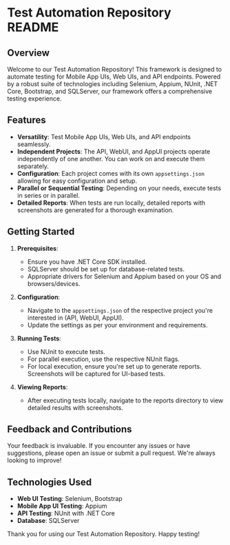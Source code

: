 # Test Automation Repository README

## Overview
Welcome to our Test Automation Repository! This framework is designed to automate testing for Mobile App UIs, Web UIs, and API endpoints. Powered by a robust suite of technologies including Selenium, Appium, NUnit, .NET Core, Bootstrap, and SQLServer, our framework offers a comprehensive testing experience.

## Features
- **Versatility**: Test Mobile App UIs, Web UIs, and API endpoints seamlessly.
- **Independent Projects**: The API, WebUI, and AppUI projects operate independently of one another. You can work on and execute them separately.
- **Configuration**: Each project comes with its own `appsettings.json` allowing for easy configuration and setup.
- **Parallel or Sequential Testing**: Depending on your needs, execute tests in series or in parallel.
- **Detailed Reports**: When tests are run locally, detailed reports with screenshots are generated for a thorough examination.

## Getting Started

1. **Prerequisites**:
   - Ensure you have .NET Core SDK installed.
   - SQLServer should be set up for database-related tests.
   - Appropriate drivers for Selenium and Appium based on your OS and browsers/devices.

2. **Configuration**:
   - Navigate to the `appsettings.json` of the respective project you're interested in (API, WebUI, AppUI).
   - Update the settings as per your environment and requirements.

3. **Running Tests**:
   - Use NUnit to execute tests.
   - For parallel execution, use the respective NUnit flags.
   - For local execution, ensure you're set up to generate reports. Screenshots will be captured for UI-based tests.

4. **Viewing Reports**:
   - After executing tests locally, navigate to the reports directory to view detailed results with screenshots.

## Feedback and Contributions
Your feedback is invaluable. If you encounter any issues or have suggestions, please open an issue or submit a pull request. We're always looking to improve!

## Technologies Used
- **Web UI Testing**: Selenium, Bootstrap
- **Mobile App UI Testing**: Appium
- **API Testing**: NUnit with .NET Core
- **Database**: SQLServer

Thank you for using our Test Automation Repository. Happy testing!
